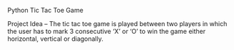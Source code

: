 Python Tic Tac Toe Game

Project Idea – The tic tac toe game is played between two players in which the user has to mark 3 consecutive ‘X’ or ‘O’ to win the game either horizontal, vertical or diagonally.
